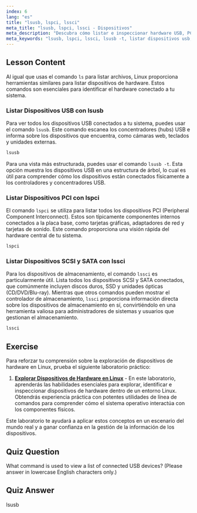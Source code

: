 ```yaml
---
index: 6
lang: "es"
title: "lsusb, lspci, lssci"
meta_title: "lsusb, lspci, lssci - Dispositivos"
meta_description: "Descubra cómo listar e inspeccionar hardware USB, PCI y SCSI en su sistema Linux. Esta guía cubre los comandos lsusb, lspci y lssci, incluyendo opciones como lsusb -t para ver árboles de dispositivos."
meta_keywords: "lsusb, lspci, lssci, lsusb -t, listar dispositivos usb, listar dispositivos pci, listar dispositivos scsi, hardware linux, información de dispositivos"
---
```


## Lesson Content

Al igual que usas el comando `ls` para listar archivos, Linux proporciona herramientas similares para listar dispositivos de hardware. Estos comandos son esenciales para identificar el hardware conectado a tu sistema.

### Listar Dispositivos USB con lsusb

Para ver todos los dispositivos USB conectados a tu sistema, puedes usar el comando `lsusb`. Este comando escanea los concentradores (hubs) USB e informa sobre los dispositivos que encuentra, como cámaras web, teclados y unidades externas.

```bash
lsusb
```

Para una vista más estructurada, puedes usar el comando `lsusb -t`. Esta opción muestra los dispositivos USB en una estructura de árbol, lo cual es útil para comprender cómo los dispositivos están conectados físicamente a los controladores y concentradores USB.

### Listar Dispositivos PCI con lspci

El comando `lspci` se utiliza para listar todos los dispositivos PCI (Peripheral Component Interconnect). Estos son típicamente componentes internos conectados a la placa base, como tarjetas gráficas, adaptadores de red y tarjetas de sonido. Este comando proporciona una visión rápida del hardware central de tu sistema.

```bash
lspci
```

### Listar Dispositivos SCSI y SATA con lssci

Para los dispositivos de almacenamiento, el comando `lssci` es particularmente útil. Lista todos los dispositivos SCSI y SATA conectados, que comúnmente incluyen discos duros, SSD y unidades ópticas (CD/DVD/Blu-ray). Mientras que otros comandos pueden mostrar el controlador de almacenamiento, `lssci` proporciona información directa sobre los dispositivos de almacenamiento en sí, convirtiéndolo en una herramienta valiosa para administradores de sistemas y usuarios que gestionan el almacenamiento.

```bash
lssci
```

## Exercise

Para reforzar tu comprensión sobre la exploración de dispositivos de hardware en Linux, prueba el siguiente laboratorio práctico:

1. **[Explorar Dispositivos de Hardware en Linux](https://labex.io/es/labs/comptia-explore-hardware-devices-in-linux-590861)** - En este laboratorio, aprenderás las habilidades esenciales para explorar, identificar e inspeccionar dispositivos de hardware dentro de un entorno Linux. Obtendrás experiencia práctica con potentes utilidades de línea de comandos para comprender cómo el sistema operativo interactúa con los componentes físicos.

Este laboratorio te ayudará a aplicar estos conceptos en un escenario del mundo real y a ganar confianza en la gestión de la información de los dispositivos.

## Quiz Question

What command is used to view a list of connected USB devices? (Please answer in lowercase English characters only.)

## Quiz Answer

lsusb
